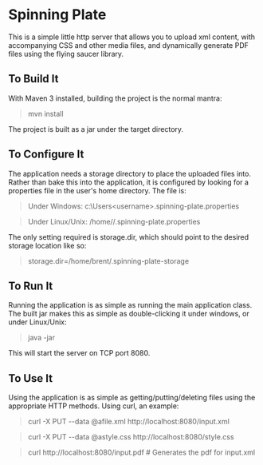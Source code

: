 # Spinning Plate

This is a simple little http server that allows you to upload xml content, with
accompanying CSS and other media files, and dynamically generate PDF files using
the flying saucer library.

## To Build It

With Maven 3 installed, building the project is the normal mantra:

> mvn install

The project is built as a jar under the target directory.

## To Configure It

The application needs a storage directory to place the uploaded files into.
Rather than bake this into the application, it is configured by looking for a
properties file in the user's home directory. The file is:

> Under Windows: c:\Users\<username>\.spinning-plate.properties

> Under Linux/Unix: /home/<username>/.spinning-plate.properties

The only setting required is storage.dir, which should point to the desired
storage location like so:

> storage.dir=/home/brent/.spinning-plate-storage

## To Run It

Running the application is as simple as running the main application class. The
built jar makes this as simple as double-clicking it under windows, or under
Linux/Unix:

> java -jar <spinning-plate-jar>

This will start the server on TCP port 8080.

## To Use It

Using the application is as simple as getting/putting/deleting files using the
appropriate HTTP methods. Using curl, an example:

> curl -X PUT --data @afile.xml http://localhost:8080/input.xml

> curl -X PUT --data @astyle.css http://localhost:8080/style.css

> curl http://localhost:8080/input.pdf # Generates the pdf for input.xml

